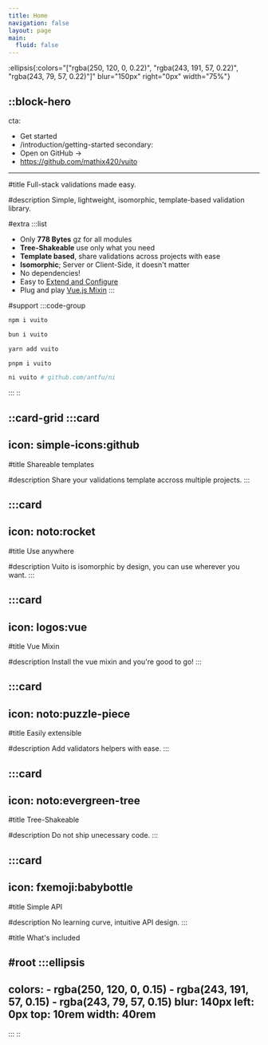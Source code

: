 ```yaml
---
title: Home
navigation: false
layout: page
main:
  fluid: false
---
```


:ellipsis{:colors="[&#x22;rgba(250, 120, 0, 0.22)&#x22;, &#x22;rgba(243, 191, 57, 0.22)&#x22;, &#x22;rgba(243, 79, 57, 0.22)&#x22;]" blur="150px" right="0px" width="75%"}

::block-hero
---
cta:
  - Get started
  - /introduction/getting-started
secondary:
  - Open on GitHub →
  - https://github.com/mathix420/vuito
---
#title
Full-stack validations made easy.

#description
Simple, lightweight, isomorphic, template-based validation library.

#extra
  :::list
  - Only **778 Bytes** gz for all modules
  - **Tree-Shakeable** use only what you need
  - **Template based**, share validations across projects with ease
  - **Isomorphic**; Server or Client-Side, it doesn't matter
  - No dependencies!
  - Easy to [Extend and Configure](/introduction/validators)
  - Plug and play [Vue.js Mixin](/introduction/vue-mixin)
  :::

#support
  :::code-group
  ```bash [NPM]
  npm i vuito
  ```
  
  ```bash [Bun]
  bun i vuito
  ```
  
  ```bash [Yarn]
  yarn add vuito
  ```
  
  ```bash [PNPM]
  pnpm i vuito
  ```
  
  ```bash [NI]
  ni vuito # github.com/antfu/ni
  ```
  :::
::

::card-grid
  :::card
  ---
  icon: simple-icons:github
  ---
  #title
  Shareable templates
  
  #description
  Share your validations template accross multiple projects.
  :::

  :::card
  ---
  icon: noto:rocket
  ---
  #title
  Use anywhere
  
  #description
  Vuito is isomorphic by design, you can use wherever you want.
  :::

  :::card
  ---
  icon: logos:vue
  ---
  #title
  Vue Mixin
  
  #description
  Install the vue mixin and you're good to go!
  :::

  :::card
  ---
  icon: noto:puzzle-piece
  ---
  #title
  Easily extensible
  
  #description
  Add validators helpers with ease.
  :::

  :::card
  ---
  icon: noto:evergreen-tree
  ---
  #title
  Tree-Shakeable
  
  #description
  Do not ship unecessary code.
  :::

  :::card
  ---
  icon: fxemoji:babybottle
  ---
  #title
  Simple API
  
  #description
  No learning curve, intuitive API design.
  :::

#title
What's included

#root
  :::ellipsis
  ---
  colors:
    - rgba(250, 120, 0, 0.15)
    - rgba(243, 191, 57, 0.15)
    - rgba(243, 79, 57, 0.15)
  blur: 140px
  left: 0px
  top: 10rem
  width: 40rem
  ---
  :::
::
